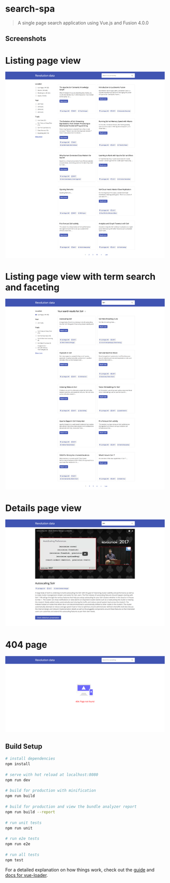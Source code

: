 # search-spa

> A single page search application using Vue.js and Fusion 4.0.0

## Screenshots

# Listing page view
![Alt text](/screenshots/listing-page-view.jpg?raw=true "listing-page-view")


# Listing page view with term search and faceting
![Alt text](/screenshots/listing-page_term-search-and-faceting.jpg?raw=true "listing-page_term-search-and-faceting")

# Details page view
![Alt text](/screenshots/details-page-view.jpg?raw=true "details-page-view")

# 404 page
![Alt text](/screenshots/404-page.jpg?raw=true "Llsting-page_mobile")

## Build Setup

``` bash
# install dependencies
npm install

# serve with hot reload at localhost:8080
npm run dev

# build for production with minification
npm run build

# build for production and view the bundle analyzer report
npm run build --report

# run unit tests
npm run unit

# run e2e tests
npm run e2e

# run all tests
npm test
```

For a detailed explanation on how things work, check out the [guide](http://vuejs-templates.github.io/webpack/) and [docs for vue-loader](http://vuejs.github.io/vue-loader).
